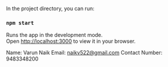 In the project directory, you can run:

### `npm start`

Runs the app in the development mode.\
Open [http://localhost:3000](http://localhost:3000) to view it in your browser.

Name: Varun Naik
Email: naikv522@gmail.com
Contact Number: 9483348200
